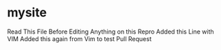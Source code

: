 # mysite
Read This File Before Editing Anything on this Repro
Added this Line with VIM
Added this again from Vim to test Pull Request
